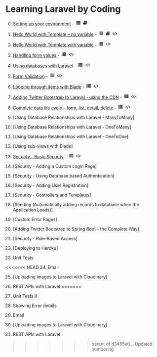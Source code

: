 # Learning Laravel by Coding

0. [Setting up your environment](https://github.com/ajhenley/unofficialguides/blob/master/Laravel/Lesson00.md) - ![Walkthrough](img/i_list.png "Walkthrough") ![Explanation](img/i_book.png "Explanation")

1. [Hello World with Template – no variable](https://github.com/ajhenley/unofficialguides/blob/master/Laravel/Lesson01.md) - ![Walkthrough](img/i_list.png "Walkthrough") ![Explanation](img/i_book.png "Explanation") ![Code](img/i_code.png "Github Code")

2. [Hello World with Template with variable](https://github.com/ajhenley/unofficialguides/blob/master/Laravel/Lesson01.md) - ![Walkthrough](img/i_list.png "Walkthrough") ![Code](img/i_code.png "Github Code")

3. [Handling form values](https://github.com/ajhenley/unofficialguides/blob/master/Laravel/Lesson03.md) - ![Walkthrough](img/i_list.png "Walkthrough") ![Code](img/i_code.png "Github Code")

4. [Using databases with Laravel](https://github.com/ajhenley/unofficialguides/blob/master/Laravel/Lesson04.md) - ![Walkthrough](img/i_list.png "Walkthrough") ![Code](img/i_code.png "Github Code")

5. [Form Validation](https://github.com/ajhenley/unofficialguides/blob/master/Laravel/Lesson05.md) - ![Walkthrough](img/i_list.png "Walkthrough") ![Code](img/i_code.png "Github Code")

6. [Looping through items with Blade](https://github.com/ajhenley/unofficialguides/blob/master/Laravel/Lesson06.md) - ![Walkthrough](img/i_list.png "Walkthrough") ![Code](img/i_code.png "Github Code")

7. [Adding Twitter Bootstrap to Laravel - using the CDN](https://github.com/ajhenley/unofficialguides/blob/master/Laravel/Lesson06.md) - ![Walkthrough](img/i_list.png "Walkthrough") ![Code](img/i_code.png "Github Code")

8. [Complete data life cycle – form, list, detail, delete](https://github.com/ajhenley/unofficialguides/blob/master/Laravel/Lesson06.md) - ![Walkthrough](img/i_list.png "Walkthrough") ![Code](img/i_code.png "Github Code")

9. [Using Database Relationships with Laravel - ManyToMany]

10. [Using Database Relationships with Laravel - OneToMany]

11. [Using Database Relationships with Laravel - OneToOne]

12. [Using sub-views with Blade]

13. [Security - Basic Security](https://github.com/ajhenley/unofficialguides/blob/master/Laravel/Lesson13.md) - ![Walkthrough](img/i_list.png "Walkthrough") ![Code](img/i_code.png "Github Code")

14. [Security - Adding a Custom Login Page]

15. [Security - Using Database based Authentication]

16. [Security - Adding User Registration]

17. [Security - Controllers and Templates]

18. [Seeding (Automatically adding records to database when the Application Loads)]

19. [Custom Error Pages]

20. [Adding Twitter Bootstrap to Spring Boot - the Complete Way]

21. [Security - Role-Based Access]

22. [Deploying to Heroku]

23. Unit Tests

<<<<<<< HEAD
24. Email

25. [Uploading images to Laravel with Cloudinary]

26. REST APIs with  Laravel
=======
24. Unit Tests II

25. Showing Error details

26. Email

27. [Uploading images to Laravel with Cloudinary]

28. REST APIs with  Laravel
>>>>>>> parent of d3465e0... Updated numbering
